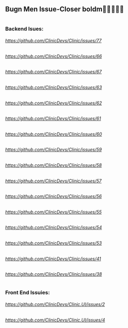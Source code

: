 ## Bugn Men Issue-Closer boldm💪💪💪💪💪
#
### Backend Isues:
###### https://github.com/ClinicDevs/Clinic/issues/77
###### https://github.com/ClinicDevs/Clinic/issues/66
###### https://github.com/ClinicDevs/Clinic/issues/67
###### https://github.com/ClinicDevs/Clinic/issues/63
###### https://github.com/ClinicDevs/Clinic/issues/62
###### https://github.com/ClinicDevs/Clinic/issues/61
###### https://github.com/ClinicDevs/Clinic/issues/60
###### https://github.com/ClinicDevs/Clinic/issues/59
###### https://github.com/ClinicDevs/Clinic/issues/58
###### https://github.com/ClinicDevs/Clinic/issues/57
###### https://github.com/ClinicDevs/Clinic/issues/56
###### https://github.com/ClinicDevs/Clinic/issues/55
###### https://github.com/ClinicDevs/Clinic/issues/54
###### https://github.com/ClinicDevs/Clinic/issues/53
###### https://github.com/ClinicDevs/Clinic/issues/41
###### https://github.com/ClinicDevs/Clinic/issues/38
#
### Front End Issuies:
###### https://github.com/ClinicDevs/Clinic.UI/issues/2
###### https://github.com/ClinicDevs/Clinic.UI/issues/4
